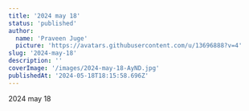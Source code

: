 ```yaml
---
title: '2024 may 18'
status: 'published'
author:
  name: 'Praveen Juge'
  picture: 'https://avatars.githubusercontent.com/u/13696888?v=4'
slug: '2024-may-18'
description: ''
coverImage: '/images/2024-may-18-AyND.jpg'
publishedAt: '2024-05-18T18:15:58.696Z'
---
```


2024 may 18
